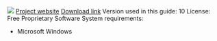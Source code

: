 ![](https://securityinabox.org/sites/securityinabox.org/files/media/tool/logo/cobian-logo-hr.png)
[Project website](http://www.cobiansoft.com/cobianbackup.htm)
[Download link](http://files.cobiansoft.com/programz/cbSetup10.exe)
Version used in this guide: 10
License: Free Proprietary Software
System requirements:
* Microsoft Windows

